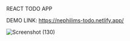 REACT TODO APP

DEMO LINK: https://nephilims-todo.netlify.app/

![Screenshot (130)](https://github.com/13Nephilimm/react-todo-app/assets/105174357/564f0e64-df68-48fe-8395-9d4cfa284b5a)
